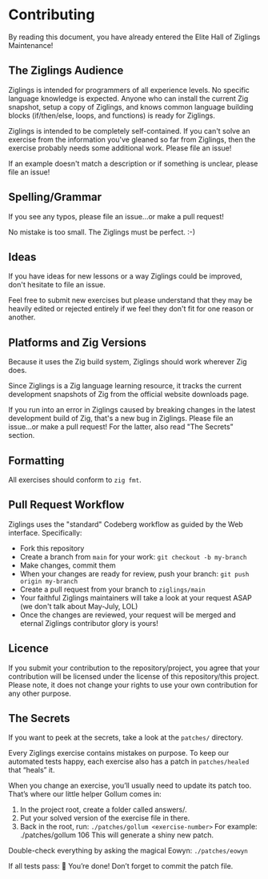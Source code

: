 # Contributing

By reading this document, you have already entered the Elite Hall
of Ziglings Maintenance!


## The Ziglings Audience

Ziglings is intended for programmers of all experience levels. No
specific language knowledge is expected. Anyone who can install
the current Zig snapshot, setup a copy of Ziglings, and knows
common language building blocks (if/then/else, loops, and
functions) is ready for Ziglings.

Ziglings is intended to be completely self-contained. If you
can't solve an exercise from the information you've gleaned so
far from Ziglings, then the exercise probably needs some
additional work. Please file an issue!

If an example doesn't match a description or if something is
unclear, please file an issue!


## Spelling/Grammar

If you see any typos, please file an issue...or make a pull
request!

No mistake is too small. The Ziglings must be perfect. :-)


## Ideas

If you have ideas for new lessons or a way Ziglings could be
improved, don't hesitate to file an issue.

Feel free to submit new exercises but please understand that they
may be heavily edited or rejected entirely if we feel they don't
fit for one reason or another.

## Platforms and Zig Versions


Because it uses the Zig build system, Ziglings should work
wherever Zig does.

Since Ziglings is a Zig language learning resource, it tracks the
current development snapshots of Zig from the official website
downloads page.

If you run into an error in Ziglings caused by breaking changes
in the latest development build of Zig, that's a new bug in
Ziglings. Please file an issue...or make a pull request!
For the latter, also read "The Secrets” section.


## Formatting

All exercises should conform to `zig fmt`.


## Pull Request Workflow

Ziglings uses the "standard" Codeberg workflow as guided by the Web
interface.  Specifically:

* Fork this repository
* Create a branch from `main` for your work:
      `git checkout -b my-branch`
* Make changes, commit them
* When your changes are ready for review, push your branch:
      `git push origin my-branch`
* Create a pull request from your branch to `ziglings/main`
* Your faithful Ziglings maintainers will take a look at your
  request ASAP (we don't talk about May-July, LOL)
* Once the changes are reviewed, your request will be merged and
  eternal Ziglings contributor glory is yours!


## Licence

If you submit your contribution to the repository/project,
you agree that your contribution will be licensed under
the license of this repository/this project.
Please note, it does not change your rights to use your own
contribution for any other purpose.


## The Secrets

If you want to peek at the secrets, take a look at the `patches/`
directory.

Every Ziglings exercise contains mistakes on purpose.
To keep our automated tests happy, each exercise also
has a patch in `patches/healed` that “heals” it.

When you change an exercise, you’ll usually need to update
its patch too. That’s where our little helper Gollum comes in:

  1. In the project root, create a folder called answers/.
  2. Put your solved version of the exercise file in there.
  3. Back in the root, run:
     `./patches/gollum <exercise-number>`
     For example: ./patches/gollum 106
     This will generate a shiny new patch.

Double-check everything by asking the magical Eowyn:
     `./patches/eowyn`

If all tests pass: 🎉 You’re done!
Don’t forget to commit the patch file.

